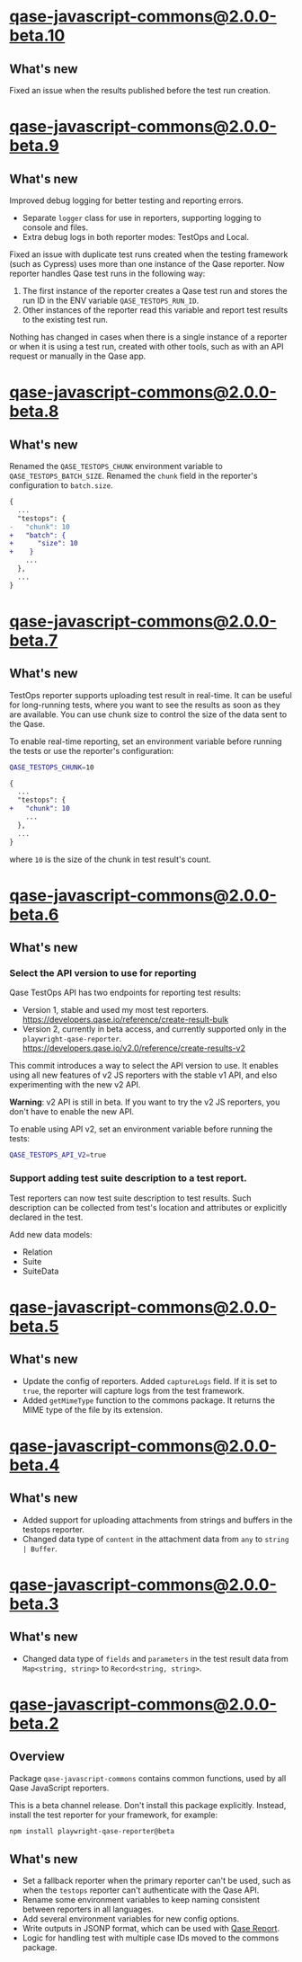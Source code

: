 # qase-javascript-commons@2.0.0-beta.10

## What's new

Fixed an issue when the results published before the test run creation.

# qase-javascript-commons@2.0.0-beta.9

## What's new

Improved debug logging for better testing and reporting errors.

-   Separate `logger` class for use in reporters, supporting logging to console and files.
-   Extra debug logs in both reporter modes: TestOps and Local.

Fixed an issue with duplicate test runs created when the testing framework
(such as Cypress) uses more than one instance of the Qase reporter.
Now reporter handles Qase test runs in the following way:

1.  The first instance of the reporter creates a Qase test run and stores the run ID 
    in the ENV variable `QASE_TESTOPS_RUN_ID`.
2.  Other instances of the reporter read this variable and report test results 
    to the existing test run.

Nothing has changed in cases when there is a single instance of a reporter or
when it is using a test run, created with other tools, such as with an API request
or manually in the Qase app.

# qase-javascript-commons@2.0.0-beta.8

## What's new

Renamed the `QASE_TESTOPS_CHUNK` environment variable to `QASE_TESTOPS_BATCH_SIZE`.
Renamed the `chunk` field in the reporter's configuration to `batch.size`.

```diff
{
  ...
  "testops": {
-   "chunk": 10
+   "batch": {
+      "size": 10
+    }
    ...
  },
  ...
}
```

# qase-javascript-commons@2.0.0-beta.7

## What's new

TestOps reporter supports uploading test result in real-time.
It can be useful for long-running tests, where you want to see the results as soon as they are available.
You can use chunk size to control the size of the data sent to the Qase.

To enable real-time reporting, set an environment variable before running the tests or use the reporter's configuration:

```bash
QASE_TESTOPS_CHUNK=10
```

```diff
{
  ...
  "testops": {
+   "chunk": 10
    ...
  },
  ...
}
```

where `10` is the size of the chunk in test result's count.

# qase-javascript-commons@2.0.0-beta.6

## What's new

### Select the API version to use for reporting

Qase TestOps API has two endpoints for reporting test results:

- Version 1, stable and used my most test reporters.
  https://developers.qase.io/reference/create-result-bulk
- Version 2, currently in beta access, and currently supported only
  in the `playwright-qase-reporter`.
  https://developers.qase.io/v2.0/reference/create-results-v2

This commit introduces a way to select the API version to use.
It enables using all new features of v2 JS reporters with the stable v1 API,
and elso experimenting with the new v2 API.

**Warning**: v2 API is still in beta. 
If you want to try the v2 JS reporters, you don't have to enable the new API.

To enable using API v2, set an environment variable before running the tests:

```bash
QASE_TESTOPS_API_V2=true
```

### Support adding test suite description to a test report.

Test reporters can now test suite description to test results.
Such description can be collected from test's location and attributes
or explicitly declared in the test.

Add new data models:
- Relation
- Suite
- SuiteData


# qase-javascript-commons@2.0.0-beta.5

## What's new

* Update the config of reporters. Added `captureLogs` field. If it is set to `true`, the reporter will capture logs from the test framework.
* Added `getMimeType` function to the commons package. It returns the MIME type of the file by its extension.

# qase-javascript-commons@2.0.0-beta.4

## What's new

* Added support for uploading attachments from strings and buffers in the testops reporter.
* Changed data type of `content` in the attachment data from `any` to `string | Buffer`.

# qase-javascript-commons@2.0.0-beta.3

## What's new

* Changed data type of `fields` and `parameters` in the test result data
  from `Map<string, string>` to `Record<string, string>`.

# qase-javascript-commons@2.0.0-beta.2

## Overview

Package `qase-javascript-commons` contains common functions, used by all Qase JavaScript reporters.

This is a beta channel release.
Don't install this package explicitly.
Instead, install the test reporter for your framework, for example:

```bash
npm install playwright-qase-reporter@beta
```

## What's new

* Set a fallback reporter when the primary reporter can't be used,
  such as when the `testops` reporter can't authenticate with the Qase API.
* Rename some environment variables to keep naming consistent between reporters in all languages.
* Add several environment variables for new config options.
* Write outputs in JSONP format, which can be used with
  [Qase Report](https://github.com/qase-tms/qase-report).
* Logic for handling test with multiple case IDs moved to the commons package.
